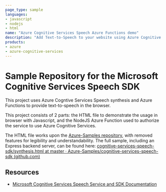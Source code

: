 ```yaml
---
page_type: sample
languages:
- javascript
- nodejs
- html
name: "Azure Cognitive Services Speech Azure Functions demo"
description: "Add Text-to-Speech to your website using Azure Cognitive Services and Azure Functions to authorize requests."
products:
- azure
- azure-cognitive-services
---
```


# Sample Repository for the Microsoft Cognitive Services Speech SDK

This project uses Azure Cogntive Services Speech synthesis and Azure Functions to provide 
text-to-speech in the browser. 

This project consists of 2 parts: the HTML file to demonstrate the usage in browser with Javascript, and the NodeJS Azure Function used to authorize the service to use Azure Cognitive Services.

The HTML file works upon the [Azure-Samples repository](https://github.com/Azure-Samples/cognitive-services-speech-sdk), with removed features for legibility and understandability. The full sample, including an Express backend server, can be found here: [cognitive-services-speech-sdk/synthesis.html at master · Azure-Samples/cognitive-services-speech-sdk (github.com)](https://github.com/Azure-Samples/cognitive-services-speech-sdk/blob/master/samples/js/browser/synthesis.html)

## Resources

- [Microsoft Cognitive Services Speech Service and SDK Documentation](https://aka.ms/csspeech)

